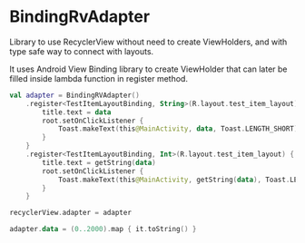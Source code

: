 # BindingRvAdapter

Library to use RecyclerView without need to create ViewHolders, and with type safe way to connect with layouts.

It uses Android View Binding library to create ViewHolder that can later be filled inside lambda function in register method. 

```Kotlin
val adapter = BindingRVAdapter()
    .register<TestItemLayoutBinding, String>(R.layout.test_item_layout) { data ->
        title.text = data
        root.setOnClickListener {
            Toast.makeText(this@MainActivity, data, Toast.LENGTH_SHORT).show()
        }
    }
    .register<TestItemLayoutBinding, Int>(R.layout.test_item_layout) { data ->
        title.text = getString(data)
        root.setOnClickListener {
            Toast.makeText(this@MainActivity, getString(data), Toast.LENGTH_SHORT).show()
        }
    }

recyclerView.adapter = adapter

adapter.data = (0..2000).map { it.toString() }
```
